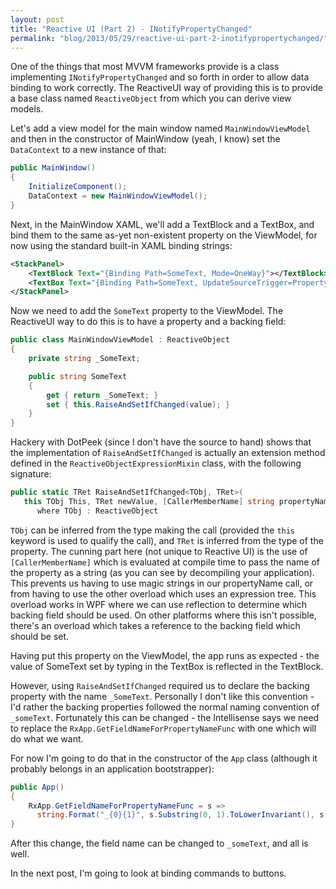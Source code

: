 ```yaml
---
layout: post
title: "Reactive UI (Part 2) - INotifyPropertyChanged"
permalink: "blog/2013/05/29/reactive-ui-part-2-inotifypropertychanged/"
---
```


One of the things that most MVVM frameworks provide is a class implementing
`INotifyPropertyChanged` and so forth in order to allow data binding to work
correctly. The ReactiveUI way of providing this is to provide a base class
named `ReactiveObject` from which you can derive view models.

Let's add a view model for the main window named `MainWindowViewModel` and then
in the constructor of MainWindow (yeah, I know) set the `DataContext` to a new
instance of that:

```csharp
public MainWindow()
{
	InitializeComponent();
	DataContext = new MainWindowViewModel();
}
```

Next, in the MainWindow XAML, we'll add a TextBlock and a TextBox, and
bind them to the same as-yet non-existent property on the ViewModel, for now
using the standard built-in XAML binding strings:

```xml
<StackPanel>
    <TextBlock Text="{Binding Path=SomeText, Mode=OneWay}"></TextBlock>
    <TextBox Text="{Binding Path=SomeText, UpdateSourceTrigger=PropertyChanged}"></TextBox>
</StackPanel>
```

Now we need to add the `SomeText` property to the ViewModel. The ReactiveUI way
to do this is to have a property and a backing field:

```csharp
public class MainWindowViewModel : ReactiveObject
{
	private string _SomeText;

	public string SomeText
	{
		get { return _SomeText; }
		set { this.RaiseAndSetIfChanged(value); }
	}
}
```

Hackery with DotPeek (since I don't have the source to hand) shows that the
implementation of `RaiseAndSetIfChanged` is actually an extension method
defined in the `ReactiveObjectExpressionMixin` class, with the following signature:

```csharp
public static TRet RaiseAndSetIfChanged<TObj, TRet>(
   this TObj This, TRet newValue, [CallerMemberName] string propertyName = null)
      where TObj : ReactiveObject

```

`TObj` can be inferred from the type making the call (provided the `this`
keyword is used to qualify the call), and `TRet` is inferred from the type of
the property. The cunning part here (not unique to Reactive UI) is the use of
`[CallerMemberName]` which is evaluated at compile time to pass the name of the
property as a string (as you can see by decompiling your application). This
prevents us having to use magic strings in our propertyName call, or from
having to use the other overload which uses an expression tree. This overload
works in WPF where we can use reflection to determine which backing field
should be used. On other platforms where this isn't possible, there's an
overload which takes a reference to the backing field which should be set.

Having put this property on the ViewModel, the app runs as expected - the value
of SomeText set by typing in the TextBox is reflected in the TextBlock.

However, using `RaiseAndSetIfChanged` required us to declare the backing
property with the name `_SomeText`. Personally I don't like this convention -
I'd rather the backing properties followed the normal naming convention of
`_someText`. Fortunately this can be changed - the Intellisense says we need to
replace the `RxApp.GetFieldNameForPropertyNameFunc` with one which will do what
we want.

For now I'm going to do that in the constructor of the `App` class (although it
probably belongs in an application bootstrapper):

```csharp
public App()
{
	RxApp.GetFieldNameForPropertyNameFunc = s =>
      string.Format("_{0}{1}", s.Substring(0, 1).ToLowerInvariant(), s.Substring(1));
}
```

After this change, the field name can be changed to `_someText`, and all is
well.

In the next post, I'm going to look at binding commands to buttons.
